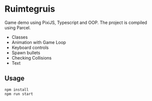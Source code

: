 # Ruimtegruis

Game demo using PixiJS, Typescript and OOP. The project is compiled using Parcel.

- Classes
- Animation with Game Loop
- Keyboard controls
- Spawn bullets
- Checking Collisions
- Text

## Usage

```
npm install
npm run start
```
